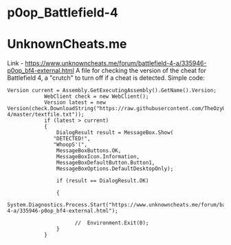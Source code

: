 # p0op_Battlefield-4
# UnknownCheats.me
Link - https://www.unknowncheats.me/forum/battlefield-4-a/335946-p0op_bf4-external.html
A file for checking the version of the cheat for Battlefield 4, a "crutch" to turn off if a cheat is detected.
Simple code:


    Version current = Assembly.GetExecutingAssembly().GetName().Version;
                WebClient check = new WebClient();
                Version latest = new Version(check.DownloadString("https://raw.githubusercontent.com/TheOzyUC/Battlefield-4/master/textfile.txt"));
                if (latest > current)
                {
                    DialogResult result = MessageBox.Show(
                   "DETECTED!",
                   "WhoopS'(",
                    MessageBoxButtons.OK,
                    MessageBoxIcon.Information,
                    MessageBoxDefaultButton.Button1,
                    MessageBoxOptions.DefaultDesktopOnly);
     
                    if (result == DialogResult.OK)
     
                    {
                        System.Diagnostics.Process.Start("https://www.unknowncheats.me/forum/battlefield-4-a/335946-p0op_bf4-external.html");
                        
                          //  Environment.Exit(0);
                    }
                }

